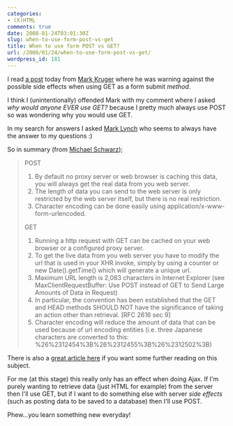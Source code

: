 ```yaml
---
categories:
- (X)HTML
comments: true
date: 2008-01-24T03:01:30Z
slug: when-to-use-form-post-vs-get
title: When to use form POST vs GET?
url: /2008/01/24/when-to-use-form-post-vs-get/
wordpress_id: 181
---
```


I read [a post](http://www.coldfusionmuse.com/index.cfm/2008/1/23/web.logs.security) today from [Mark Kruger](http://www.coldfusionmuse.com/) where he was warning against the possible side effects when using GET as a form submit _method_.

I think I (unintentionally) offended Mark with my comment where I asked _why would anyone EVER use GET?_ because I pretty much always use POST so was wondering why you would use GET.

In my search for answers I asked [Mark Lynch](http://www.lynchconsulting.com.au/) who seems to always have the answer to my questions :)

So in summary (from [Michael Schwarz](http://weblogs.asp.net/mschwarz/archive/2006/12/04/post-vs-get.aspx));


>POST
>
> 1. By default no proxy server or web browser is caching this data, you will always get the real data from you web server.
> 2. The length of data you can send to the web server is only restricted by the web server itself, but there is no real restriction.
> 3. Character encoding can be done easily using application/x-www-form-urlencoded.
>
> GET
>
> 1. Running a http request with GET can be cached on your web browser or a configured proxy server.
> 2. To get the live data from you web server you have to modify the url that is used in your XHR invoke, simply by using a counter or new Date().getTime() which will generate a unique url.
> 3. Maximum URL length is 2,083 characters in Internet Explorer (see MaxClientRequestBuffer: Use POST instead of GET to Send Large Amounts of Data in Request)
> 4. In particular, the convention has been established that the GET and HEAD methods SHOULD NOT have the significance of taking an action other than retrieval. [RFC 2616 sec 9]
> 5. Character encoding will reduce the amount of data that can be used because of url encoding entities (i.e. three Japanese characters are converted to this: %26%2312454%3B%26%2312455%3B%26%2312502%3B)

There is also a [great article here](http://www.cs.tut.fi/~jkorpela/forms/methods.html) if you want some further reading on this subject.

For me (at this stage) this really only has an effect when doing Ajax. If I'm purely wanting to retrieve data (just HTML for example) from the server then I'll use GET, but if I want to do something else with server _side effects_ (such as posting data to be saved to a database) then I'll use POST.

Phew...you learn something new everyday!
